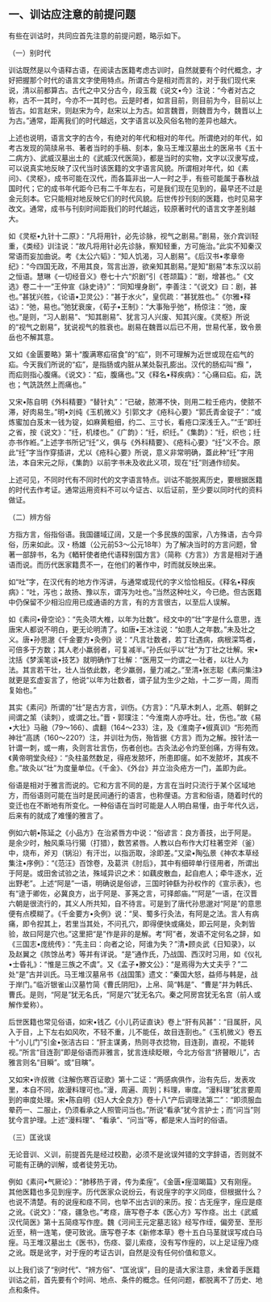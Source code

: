 ## 一、训诂应注意的前提问题

有些在训诂时，共同应首先注意的前提问题，略示如下。

（一）别时代

训诂既然是以今语释古语，在阅读古医籍考虑古训时，自然就要有个时代概念，才好把握那个时代的语言文字使用特点。所谓古今是相对而言的，对于我们现代来说，清以前都算古。古代之中又分古今，段玉裁《说文•今》注说：“今者对古之称，古不一其时，今亦不一其时也。云是时者，如言目前，则目前为今，目前以上皆古。如言赵宋，则赵宋为今，赵宋以上为古。如言魏晋，则魏晋为今，魏晋以上为古。”通常，距离我们的时代越远，文字语言以及风俗名物的差异也越大。

上述也说明，语言文字的古今，有绝对的年代和相对的年代。所谓绝对的年代，如考古发现的简牍帛书、著者当时的手稿、刻本，象马王堆汉墓出土的医帛书《五十二病方》、武威汉墓出土的《武威汉代医简》，都是当时的实物，文字以汉隶写成，可以说真实地反映了汉代当时该医籍的文字语言风貌。所谓相对年代，如《素问》、《灵枢》，成书可能在汉代，而各篇非出一人一时之手，有些可能属于春秋战国时代；它的成书年代距今已有二千年左右，可是我们现在见到的，最早还不过是金元刻本。它只能相对地反映它们的时代风貌。后世传抄刊刻的医籍，也时见易字改文。通常，成书与刊刻时间距我们的时代越远，较原著时代的语言文字差别越大。

如《灵枢•九针十二原》：“凡将用针，必先诊脉，视气之剧易。”剧易，张介宾训轻重，《类经》训注说：“故凡将用针必先诊脉，察知轻重，方可施治。”此实不知秦汉常语而妄加曲说。考《太公六韬》：“知人饥渴，习人剧易”。《后汉书•孝章帝纪》：“今四国无政，不用其良，驾言出游，欲亲知其剧易。”是知“剧易”本东汉以前之恒语。慧琳《一切经音义》卷七十六“炽剧”引《苍颉篇》：“剧，增甚也。”《文选》卷二十一“王仲宣《詠史诗》”：“同知埋身剧”，李善注：“《说文》曰：剧，甚也。”甚犹兴胜，《论语•卫灵公》：“甚于水火”，皇侃疏：“甚犹胜也。”《尔雅•释诂》：“弛，易也。”弛犹衰废，《荀子•王制》：“大事殆乎弛”，杨倞注：“弛，废也。”是则，“习人剧易”、“知其剧易”、犹言习人兴废、知其兴废。《灵枢》所说的“视气之剧易”，犹说视气的胜衰也。剧易在魏晋以后已不用，世易代革，致令景岳也不解其意。

又如《金匮要略》第十“腹满寒疝宿食”的“疝”，则不可理解为近世或现在疝气的疝。今天我们所说的“疝”，是指肠或内脏从某处裂孔膨出。汉代的肠疝叫“㿗 ”，而疝则指心腹痛。《说文》：“疝，腹痛也。”又《释名•释疾病》：“心痛曰疝。疝，詵也；气詵詵然上而痛也。”

又宋•陈自明《外科精要》“替针丸”：“已破，脓滞不快，则用二粒壬疮内，使脓不滞，好肉易生。”明•刘纯《玉机微义》引郭文才《疮科心要》“郭氏青金锭子”：“或炼蜜加白芨末一钱为锭，如麻黄粗细，约二、三寸长，看疮口深浅壬入。”“壬”即纴之省，按《说文》：“纴，机缕也。”《广韵》：“纴，织纴。”《集韵》：“纴，织也；纴亦书作絍。”上述字书所记“纴”义，俱与《外科精要》、《疮科心要》“纴”义不合。原此“纴”字当作穿插讲，尤以《疮科心要》所说，意义非常明确，蓋此种“纴”字用法，本自宋元之际，《集韵》以前字书未及收此义项，现在“纴”则通作纫矣。

上述可见，不同时代有不同时代的文字语言特点。训诂不能脱离历史，要根据医籍的时代去作考证。通常运用资料不可以今证古、以后证前，至少要以同时代的资料做证。

（二）辨方俗

方指方言，俗指俗语。我国疆域辽阔，又是一个多民族的国家，八方殊语，古今异俗，历来如此。汉・杨雄（公元前53〜公元18年）为了解决当时的方言问题，曾著一部辞书，名为《輏轩使者绝代语释别国方言》（简称《方言》）方言是相对于通语而说。而历代医家籍贯不一，在他们的著作中，时而就反映出来。

如“吐”字，在汉代有的地方作泻讲，与通常或现代的字义恰恰相反。《释名•释疾病》：“吐，泻也；故扬、豫以东，谓泻为吐也。”当然这种吐义，今已绝。但古医籍中仍保留不少相沿应用已成通语的方言，有的方言很古，以至后人误解。

如《素问•骨空论》：“先灸项大椎，以年为壮数”。经文中的“壮”字是什么意思，连唐宋人都说不明白，更无论明清了。如唐•王冰注说：“如患人之年数。”未及壮之义。唐•孙思邈《千金要方•灸例》说：“凡言壮数者，若丁壮遇病，病根深笃者，可倍多于方数；其人老小羸弱者，可复减半。”孙氏似乎以“壮”为丁壮之壮解。宋•沈括《梦溪笔谈•技艺》就明确作丁壮解：“医用艾一灼谓之一壮者，以壮人为法。其言若干壮，壮人当依此数，老少羸弱，量力减之。”至清•张志聪《素问集注》就更是玄虚妄言了，他说“以年为壮数者，谓子鼠为生少之始，十二岁一周，周而复始也。”

其实《素问》所谓的“壮”是古方言，训伤。《方言》：“凡草木刺人，北燕、朝鲜之间谓之茦（读刺），或谓之壮。”晋・郭璞注：“今淮南人亦呼壮。壮，伤也。”故《易•大壮》马融（79〜166）、虞翻（164〜233）注，及《淮南子•俶真训》“形苑而神壮”高誘（160〜220?）注，并训壮为伤，殆皆据《方言》而为之解。按针法一针谓一刺，或一痏，灸则言壮言伤，伤者创也。古灸法必令灼至创痛，方得有效。《黄帝明堂灸经》：“灸柱虽然数足，得疮发脓坏，所患即瘥。如不发脓坏，其疾不愈。”故灸以“壮”为度量单位。《千金》、《外台》并立治灸疮方一门，盖即为此。

俗语是相对于雅言而说的。它和方言不同的是，方言在当时只流行于某个区域地方，而俗语则可能在当时是民间通行的语言，也称俚语。方言和俗语，随着时代的变迁也在不断地有所变化。一种俗语在当时可能是人人明白易懂，由于年代久远，后来有的就成了难懂的雅言了。

例如六朝•陈延之《小品方》在治紧唇方中说：“俗谚言：良方善技，出于阿是。是余少时，触风乘马行獦（打猎），数苦紧唇。人教以白布作大灯柱著空斧（釜）中，烧布，斧刃（锅沿）有汗岀，以指沥取，涂即差。”又梁•陶弘景《神农本草经集注•序例》：“《范汪》百馀卷，及葛洪《肘后》，其中有细碎单行径用者，所谓出于阿是。或田舍试验之法，殊域异识之术：如藕皮散血，起自庖人；牵牛逐水，近出野老”。上述“阿是”一语，明确说是俗谚，三国时钟繇为孙权作的《宣示表》，也有“逯于卿佐，必冀良方，出于阿是、茤荛之言，可择郎庙。”“阿是”一语，在汉晋六朝是很流行的，其义人所共知，自不待言。可是到了唐代孙思邈对“阿是”的意思便有点模糊了。《千金要方•灸例》说：“吴、蜀多行灸法，有阿是之法。言人有病痛，即令揑其上，若里当其处，不问孔穴，即得便快或痛处，即云阿是，灸刺皆验，故曰阿是穴也。”这里把“是”作是非的是解。考“阿”者，发语不定何名之辞，如《三国志•庞统传》：“先主曰：向者之论，阿谁为失？”清•顾炎武《日知录》，以及赵翼之《陔馀丛考》等并有详说。“是”通作氏，乃战国、西汉时习用，如《仪礼•士昏礼》：“惟是三族之不虞”。又《孟子•滕文公》：“是焉得为大丈夫乎？”二处“是”古并训氏。马王堆汉墓帛书《战国策》遗文：“秦国大怒，益师与韩是，战于岸门。”临沂银雀山汉墓竹简《曹氏阴阳》，上帛、简“韩是”、“曹是”并为韩氏、曹氏。是则，“阿是”犹无名氏，“阿是穴”犹无名穴。秦之阿房宫犹无名宫（前人或解作爱称）。

后世医籍也常见俗语，如宋•钱乙《小儿药证直诀》卷上“肝有风甚”：“目属肝，风入于目，上下左右如风吹，不轻不重，儿不能任，故目连剳也。”《玉机微义》卷五十“小儿门”引金•张洁古曰：“肝主谋勇，热则寻衣捻物，目连剳，直视，不能转视。”所言“目连剳”即是俗语而非雅言，犹言连续眨眼，今北方俗言“挤瞽眼儿”，古雅言则名“目瞬”。或“目瞚”。

又如宋•许叔微《注解伤寒百证歌》第十二证：“两感病俱作，治有先后，发表攻里，本自不同，故漫料理可也。”漫，周遍、周到；料理，审度。“漫料理”犹言要周到的审度处理。宋•陈自明《妇人大全良方》卷十八“产后调理法第二”：“即须服血晕药一、二服止，仍须看承之人照管问当也。”所说“看承”犹今言护士；而“问当”则犹今言护理。上述“漫料理”、“看承”、“问当”等，都是宋人当时的俗语。

（三）匡讹误

无论音训、义训，前提首先是经过校勘，必须不是讹误舛错的文字辞语，否则就不可能有正确的训解，或者徒劳无功。

例如《素问•气厥论》：“肺移热于肾，传为柔痓”。《金匮•痓湿暍篇》又有刚痓。其他医籍也多见到痓字。历代医家众说纷云，有说痓字的字义同痉，但根据什么？也说不清楚。有的说痓和痉不同，也举不出古训的来历。按：古无痓字，痓应是痉之讹。《说文》：“痉，疆急也。”考痉，唐写卷子本《医心方》写作痉。出土《武威汉代简医》第十五简痉写作庢。魏《河间王元定墓志铭》经写作绖，偏旁至、至形近至，稍一连笔，便可致讹。唐写卷子本《新修本草》卷十五白马茎就误写成白马痓。马王堆汉墓出土《医书》，伤痉、婴儿索痉，没有写作痓的，以上足证痓乃痉之讹。既是讹字，对于痓的考证古训，自然是没有任何价值和意义。

以上我们谈了“别时代”、“辨方俗”、“匡讹误”，目的是请大家注意，未曾着手医籍训诂之前，首先要有个时间、地点、条件的概念。任何问题，都脱离不了历史、地点和条件。
